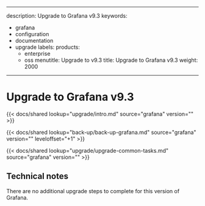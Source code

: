 -----

description: Upgrade to Grafana v9.3
keywords:

- grafana
- configuration
- documentation
- upgrade
  labels:
  products:
  - enterprise
  - oss
    menutitle: Upgrade to v9.3
    title: Upgrade to Grafana v9.3
    weight: 2000

-----

# Upgrade to Grafana v9.3

{{\< docs/shared lookup="upgrade/intro.md" source="grafana" version="<GRAFANA VERSION>" \>}}

{{\< docs/shared lookup="back-up/back-up-grafana.md" source="grafana" version="<GRAFANA VERSION>" leveloffset="+1" \>}}

{{\< docs/shared lookup="upgrade/upgrade-common-tasks.md" source="grafana" version="<GRAFANA VERSION>" \>}}

## Technical notes

There are no additional upgrade steps to complete for this version of Grafana.
